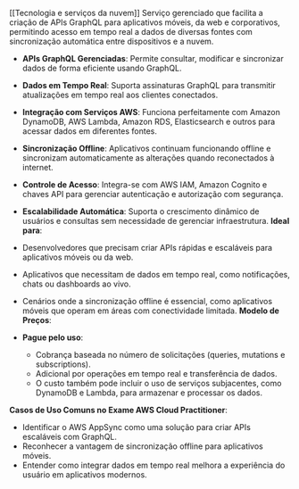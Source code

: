 [[Tecnologia e serviços da nuvem]]
Serviço gerenciado que facilita a criação de APIs GraphQL para aplicativos móveis, da web e corporativos, permitindo acesso em tempo real a dados de diversas fontes com sincronização automática entre dispositivos e a nuvem.

- **APIs GraphQL Gerenciadas**: Permite consultar, modificar e sincronizar dados de forma eficiente usando GraphQL.
- **Dados em Tempo Real**: Suporta assinaturas GraphQL para transmitir atualizações em tempo real aos clientes conectados.
- **Integração com Serviços AWS**: Funciona perfeitamente com Amazon DynamoDB, AWS Lambda, Amazon RDS, Elasticsearch e outros para acessar dados em diferentes fontes.
- **Sincronização Offline**: Aplicativos continuam funcionando offline e sincronizam automaticamente as alterações quando reconectados à internet.
- **Controle de Acesso**: Integra-se com AWS IAM, Amazon Cognito e chaves API para gerenciar autenticação e autorização com segurança.
- **Escalabilidade Automática**: Suporta o crescimento dinâmico de usuários e consultas sem necessidade de gerenciar infraestrutura.
**Ideal para**:

- Desenvolvedores que precisam criar APIs rápidas e escaláveis para aplicativos móveis ou da web.
- Aplicativos que necessitam de dados em tempo real, como notificações, chats ou dashboards ao vivo.
- Cenários onde a sincronização offline é essencial, como aplicativos móveis que operam em áreas com conectividade limitada.
**Modelo de Preços**:

- **Pague pelo uso**:
    - Cobrança baseada no número de solicitações (queries, mutations e subscriptions).
    - Adicional por operações em tempo real e transferência de dados.
    - O custo também pode incluir o uso de serviços subjacentes, como DynamoDB e Lambda, para armazenar e processar os dados.

**Casos de Uso Comuns no Exame AWS Cloud Practitioner**:

- Identificar o AWS AppSync como uma solução para criar APIs escaláveis com GraphQL.
- Reconhecer a vantagem de sincronização offline para aplicativos móveis.
- Entender como integrar dados em tempo real melhora a experiência do usuário em aplicativos modernos.
